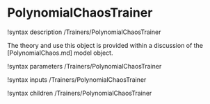 # PolynomialChaosTrainer

!syntax description /Trainers/PolynomialChaosTrainer

The theory and use this object is provided within a discussion of the [PolynomialChaos.md] model
object.

!syntax parameters /Trainers/PolynomialChaosTrainer

!syntax inputs /Trainers/PolynomialChaosTrainer

!syntax children /Trainers/PolynomialChaosTrainer
